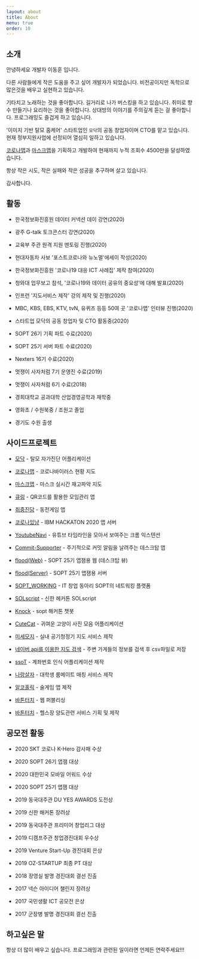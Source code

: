```yaml
---
layout: about
title: About
menu: true
order: 10
---
```


## 소개

안녕하세요 개발자 이동훈 입니다.

다른 사람들에게 작은 도움을 주고 싶어 개발자가 되었습니다. 비전공이지만 독학으로 많은것을 배우고 실현하고 있습니다.

기타치고 노래하는 것을 좋아합니다. 길거리로 나가 버스킹을 하고 있습니다. 취미로 향수 만들기나 요리하는 것을 좋아합니다. 상대방의 이야기를 주의깊게 듣는 걸 좋아합니다. 프로그래밍도 즐겁게 하고 있습니다.

'이미지 기반 탈모 홈케어' 스타트업인 `모닥`의 공동 창업자이며 CTO를 맡고 있습니다. 현재 정부지원사업에 선정되어 열심히 일하고 있습니다.

[코로나맵](https://coronamap.site)과 [마스크맵](https://maskmap.site)을 기획하고 개발하여 현재까지 누적 조회수 4500만을 달성하였습니다.

항상 작은 시도, 작은 실패와 작은 성공을 추구하며 살고 있습니다.

감사합니다.

## 활동

- 한국정보화진흥원 데이터 커넥션 데이 강연(2020)

- 광주 G-talk 토크콘스터 강연(2020)

- 교육부 주관 원격 지원 멘토링 진행(2020)

- 현대자동차 사보 '포스트코로나와 뉴노멀'에세이 작성(2020)

- 한국정보화진흥원 '코로나19 대응 ICT 사례집' 제작 참여(2020)

- 청와대 업무보고 참석, '코로나19와 데이터 공유의 중요성'에 대해 발표(2020)

- 인프런 '지도서비스 제작' 강의 제작 및 진행(2020)

- MBC, KBS, EBS, KTV, tvN, 유퀴즈 등등 50여 곳 '코로나맵' 인터뷰 진행(2020)

- 스타트업 모닥의 공동 창업자 및 CTO 활동중(2020)

- SOPT 26기 기획 파트 수료(2020)

- SOPT 25기 서버 파트 수료(2020)

- Nexters 16기 수료(2020)

- 멋쟁이 사자처럼 7기 운영진 수료(2019)

- 멋쟁이 사자처럼 6기 수료(2018)

- 경희대학교 공과대학 산업경영공학과 재학중

- 영화초 / 수원북중 / 조원고 졸업

- 경기도 수원 출생

## 사이드프로젝트

- [모닥](https://play.google.com/store/apps/details?id=modoc.care&hl=ko) - 탈모 자가진단 어플리케이션

- [코로나맵](https://coronamap.site) - 코로나바이러스 현황 지도

- [마스크맵](https://maskmap.site) - 마스크 실시간 재고파악 지도

- [큐링](https://play.google.com/store/apps/details?id=com.qring.dolphin) - QR코드를 활용한 모임관리 앱

- [취중진담](https://play.google.com/store/apps/details?id=modac.coingame&hl=ko) - 동전게임 앱

- [코로나있냥](https://github.com/COVID19-CAT/cocat-api) - IBM HACKATON 2020 앱 서버

- [YoutubeNavi](https://chrome.google.com/webstore/detail/kaendllmbeoemkbeegjplfoeaejmonpb/publish-accepted?authuser=0&hl=ko) - 유튜브 타임라인을 모아서 보여주는 크롬 익스텐션

- [Commit-Supporter](https://github.com/donghunee/sopt-git-commit) - 주기적으로 커밋 알림을 날려주는 데스크탑 앱

- [flood(Web)](https://floodweb.herokuapp.com/) - SOPT 25기 앱잼용 웹 (데스크탑 뷰)

- [flood(Server)](https://github.com/Flood-SOPT25th/Flood-Server) - SOPT 25기 앱잼용 서버

- [SOPT_WORKING](https://soptworking.herokuapp.com/) - IT 창업 동아리 SOPT의 네트워킹 플랫폼

- [SOLscript](https://github.com/SOLscript) - 신한 헤커톤 SOLscript

- [Knock](https://github.com/sopkathon/server) - sopt 해커톤 챗봇

- [CuteCat](https://github.com/donghunee/cute_cat/) - 귀여운 고양이 사진 모음 어플리케이션

- [미세모지](https://misemozi.me) - 실내 공기청정기 지도 서비스 제작

- [네이버 api를 이용한 지도 검색](https://github.com/donghunee/naver_map_data) - 주변 가게들의 정보를 검색 후 csv파일로 저장

- [ssoT](https://play.google.com/store/apps/details?id=menu.techdown.org.taltal) - 계좌번호 인식 어플리케이션 제작

- [나랑살자](https://github.com/DONGhunee/roomate) - 대학생 룸메이트 매칭 서비스 제작

- [알코홀릭](https://play.google.com/store/apps/details?id=com.baton.lee.alcoholic) - 술게임 앱 제작

- [바톤터치](https://warm-eyrie-25829.herokuapp.com/) - 웹 퍼블리싱

- [바톤터치](https://giging.tistory.com/5?category=323741) - 헬스장 양도관련 서비스 기획 및 제작

## 공모전 활동

- 2020 SKT 코로나 K-Hero 감사패 수상

- 2020 SOPT 26기 앱잼 대상

- 2020 대한민국 모바일 어워드 수상

- 2020 SOPT 25기 앱잼 대상

- 2019 동국대주관 DU YES AWARDS 도전상

- 2019 신한 해커톤 장려상

- 2019 동국대주관 프리미어 창업리그 대상

- 2019 디캠프주관 창업경진대회 우수상

- 2019 Venture Start-Up 경진대회 은상

- 2019 OZ-STARTUP 최종 PT 대상

- 2018 장영실 발명 경진대회 결선 진출

- 2017 넥슨 아이디어 챌린지 장려상

- 2017 국민생활 ICT 공모전 은상

- 2017 군장병 발명 경진대회 결선 진출

## 하고싶은 말

항상 더 많이 배우고 싶습니다. 프로그래밍과 관련된 일이라면 언제든 연락주세요!!!
